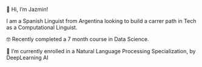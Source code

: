 👋 Hi, I’m Jazmin! 


I am a Spanish Linguist from Argentina looking to build a carrer path in Tech as a Computational Linguist. 

🤓  Recently completed a 7 month course in Data Science. 

📖  I’m currently enrolled in a Natural Language Processing Specialization, by DeepLearning AI


<!---
kokeshita/kokeshita is a ✨ special ✨ repository because its `README.md` (this file) appears on your GitHub profile.
You can click the Preview link to take a look at your changes.
--->
